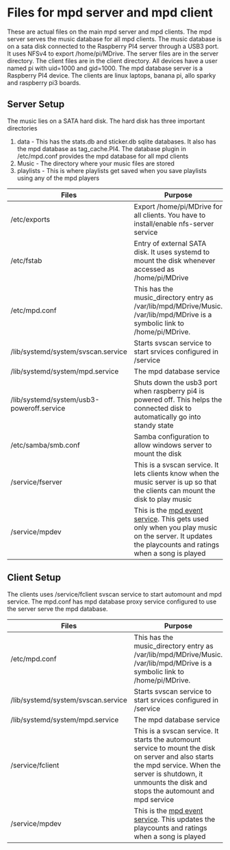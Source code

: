 # Files for mpd server and mpd client

These are actual files on the main mpd server and mpd clients. The mpd server serves the music database for all mpd clients. The music database is on a sata disk connected to the Raspberry PI4 server through a USB3 port. It uses NFSv4 to export /home/pi/MDrive. The server files are in the server directory. The client files are in the client directory. All devices have a user named pi with uid=1000 and gid=1000. The mpd database server is a Raspberry PI4 device. The clients are linux laptops, banana pi, allo sparky and raspberry pi3 boards.

## Server Setup

The music lies on a SATA hard disk. The hard disk has three important directories

1. data - This has the stats.db and sticker.db sqlite databases. It also has the mpd database as tag\_cache.PI4. The database plugin in /etc/mpd.conf provides the mpd database for all mpd clients
2. Music - The directory where your music files are stored
3. playlists - This is where playlists get saved when you save playlists using any of the mpd players

Files|Purpose
-----|-------
/etc/exports|Export /home/pi/MDrive for all clients. You have to install/enable nfs-server service
/etc/fstab|Entry of external SATA disk. It uses systemd to mount the disk whenever accessed as /home/pi/MDrive
/etc/mpd.conf|This has the music_directory entry as /var/lib/mpd/MDrive/Music. /var/lib/mpd/MDrive is a symbolic link to /home/pi/MDrive.
/lib/systemd/system/svscan.service|Starts svscan service to start srvices configured in /service
/lib/systemd/system/mpd.service|The mpd database service
/lib/systemd/system/usb3-poweroff.service|Shuts down the usb3 port when raspberry pi4 is powered off. This helps the connected disk to automatically go into standy state
/etc/samba/smb.conf|Samba configuration to allow windows server to mount the disk
/service/fserver|This is a svscan service. It lets clients know when the music server is up so that the clients can mount the disk to play music
/service/mpdev|This is the [mpd event service](https://github.com/mbhangui/mpdev). This gets used only when you play music on the server. It updates the playcounts and ratings when a song is played

## Client Setup

The clients uses /service/fclient svscan service to start automount and mpd service. The mpd.conf has mpd database proxy service configured to use the server serve the mpd database.

Files|Purpose
-----|-------
/etc/mpd.conf|This has the music_directory entry as /var/lib/mpd/MDrive/Music. /var/lib/mpd/MDrive is a symbolic link to /home/pi/MDrive.
/lib/systemd/system/svscan.service|Starts svscan service to start srvices configured in /service
/lib/systemd/system/mpd.service|The mpd database service
/service/fclient|This is a svscan service. It starts the automount service to mount the disk on server and also starts the mpd service. When the server is shutdown, it unmounts the disk and stops the automount and mpd service
/service/mpdev|This is the [mpd event service](https://github.com/mbhangui/mpdev). This updates the playcounts and ratings when a song is played
